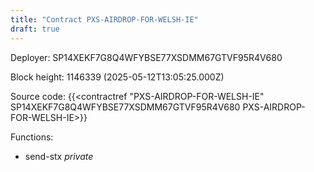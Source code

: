 ```yaml
---
title: "Contract PXS-AIRDROP-FOR-WELSH-IE"
draft: true
---
```

Deployer: SP14XEKF7G8Q4WFYBSE77XSDMM67GTVF95R4V680


 



Block height: 1146339 (2025-05-12T13:05:25.000Z)

Source code: {{<contractref "PXS-AIRDROP-FOR-WELSH-IE" SP14XEKF7G8Q4WFYBSE77XSDMM67GTVF95R4V680 PXS-AIRDROP-FOR-WELSH-IE>}}

Functions:

* send-stx _private_
